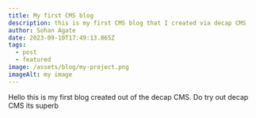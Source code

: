 ```yaml
---
title: My first CMS blog
description: this is my first CMS blog that I created via decap CMS
author: Sohan Agate
date: 2023-09-10T17:49:13.865Z
tags:
  - post
  - featured
image: /assets/blog/my-project.png
imageAlt: my image
---
```

Hello this is my first blog created out of the decap CMS. Do try out decap CMS its superb